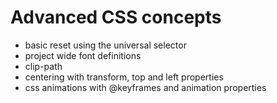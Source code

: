 # Advanced CSS concepts

* basic reset using the universal selector
* project wide font definitions
* clip-path
* centering with transform, top and left properties
* css animations with @keyframes and animation properties
